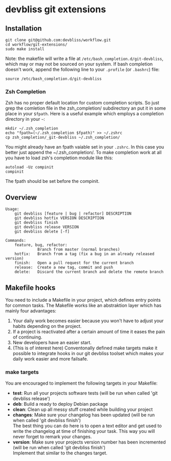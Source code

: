# devbliss git extensions

## Installation

    git clone git@github.com:devbliss/workflow.git
    cd workflow/git-extensions/
    sudo make install

Note: the makefile will write a file at `/etc/bash_completion.d/git-devbliss`,
which may or may not be sourced on your system. If bash completion doesn't work,
append the following line to your `.profile` (or `.bashrc`) file:

    source /etc/bash_completion.d/git-devbliss

### Zsh Completion

Zsh has no proper default location for custom completion scripts. So just grep the
comletion file in the zsh_completion/ subdirectory an put it in some place in your
`$fpath`. Here is a useful example which employs a completion directory in your `~`:

    mkdir ~/.zsh_completion
    echo "fpath=(~/.zsh_completion $fpath)" >> ~/.zshrc
    cp zsh_completion/_git-devbliss ~/.zsh_completion/

You might already have an fpath vaiable set in your `.zshrc`. In this case you better
just append the ~/.zsh_completion/.
To make completion work at all you have to load zsh's completion module like this:

    autoload -Uz compinit
    compinit

The fpath should be set before the compinit.

## Overview

    Usage:
        git devbliss [feature | bug | refactor] DESCRIPTION
        git devbliss hotfix VERSION DESCRIPTION
        git devbliss finish
        git devbliss release VERSION
        git devbliss delete [-f]

    Commands:
        feature, bug, refactor:
                  Branch from master (normal branches)
        hotfix:   Branch from a tag (fix a bug in an already released version)
        finish:   Open a pull request for the current branch
        release:  Create a new tag, commit and push
        delete:   Discard the current branch and delete the remote branch

## Makefile hooks

You need to include a Makefile in your project, which defines entry points
for common tasks. The Makefile works like an abstraktion layer which has mainly four
advantages:

 1. Your daily work becomes easier because you won't have to adjust your habits
depending on the project.
 2. If a project is reactivated after a certain amount of time
it eases the pain of continuing.
 3. New developers have an easier start.
 4. (This is of interest here) Conventonally defined make targets make it possible to
integrate hooks in our git devbliss toolset which makes your daily work easier and more failsafe.

### make targets

You are encouraged to implement the following targets in your Makefile:

- **test**: Run all your projects software tests (will be run when called 'git devbliss release')
- **deb**: Build a ready to deploy Debian package
- **clean**: Clean up all messy stuff created while building your project
- **changes**: Make sure your changelog has been updated (will be run when called 'git devbliss finish')  
The best thing you can do here is to open a text editor and get used to write the changelog at time
of finishing your task. This way you will never forget to remark your changes.
- **version**: Make sure your projects version number has been incremented (will be run when called 'git devbliss finish')  
Implement that similar to the changes target.
